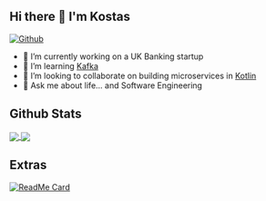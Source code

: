 ## Hi there 👋 I'm Kostas
[![Github](https://img.shields.io/github/followers/pagidas?label=Follow&style=social)](https://github.com/pagidas)

- 🔭 I’m currently working on a UK Banking startup
- 🌱 I’m learning [Kafka](https://kafka.apache.org/documentation/)
- 👯 I’m looking to collaborate on building microservices in [Kotlin](https://kotlinlang.org/)
- 💬 Ask me about life... and Software Engineering

## Github Stats

<a href="https://github.com/anuraghazra/github-readme-stats">
  <img align="center" src="https://github-readme-stats.vercel.app/api?username=pagidas&theme=darcula&show_icons=true&count_private=true" />
</a>
<a href="https://github.com/anuraghazra/github-readme-stats">
  <img align="center" src="https://github-readme-stats.vercel.app/api/top-langs/?username=pagidas&theme=darcula&layout=compact" />
</a>

## Extras

[![ReadMe Card](https://github-readme-stats.vercel.app/api/pin/?username=pagidas&repo=kotlin-kafka-choreography-saga)](https://github.com/anuraghazra/github-readme-stats)
